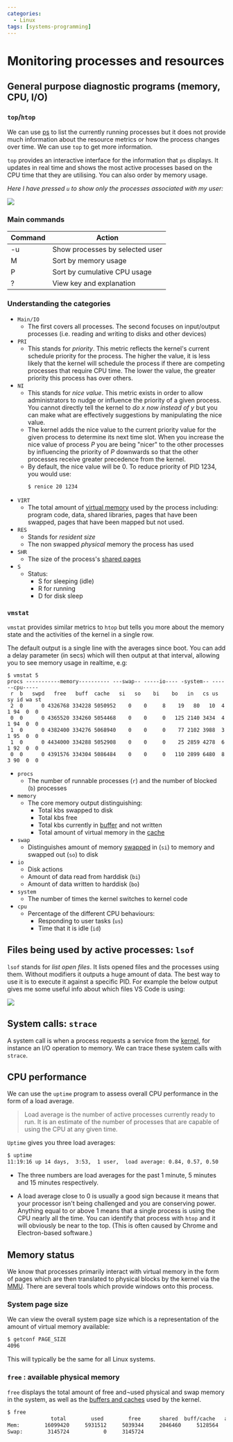 ```yaml
---
categories:
  - Linux
tags: [systems-programming]
---
```


# Monitoring processes and resources

## General purpose diagnostic programs (memory, CPU, I/O)

### `top`/`htop`

We can use [ps](Processes.md) to list the
currently running processes but it does not provide much information about the
resource metrics or how the process changes over time. We can use `top` to get
more information.

`top` provides an interactive interface for the information that `ps` displays.
It updates in real time and shows the most active processes based on the CPU
time that they are utilising. You can also order by memory usage.

_Here I have pressed `u` to show only the processes associated with my user:_

![](/img/htop.png)

### Main commands

| Command | Action                          |
| ------- | ------------------------------- |
| -u      | Show processes by selected user |
| M       | Sort by memory usage            |
| P       | Sort by cumulative CPU usage    |
| ?       | View key and explanation        |

### Understanding the categories

- `Main/IO`
  - The first covers all processes. The second focuses on input/output processes
    (i.e. reading and writing to disks and other devices)
- `PRI`
  - This stands for _priority_. This metric reflects the kernel's current
    schedule priority for the process. The higher the value, it is less likely
    that the kernel will schedule the process if there are competing processes
    that require CPU time. The lower the value, the greater priority this
    process has over others.
- `NI`
  - This stands for _nice value_. This metric exists in order to allow
    administrators to nudge or influence the priority of a given process. You
    cannot directly tell the kernel to _do x now instead of y_ but you can make
    what are effectively suggestions by manipulating the nice value.
  - The kernel adds the nice value to the current priority value for the given
    process to determine its next time slot. When you increase the nice value of
    process _P_ you are being "nicer" to the other processes by influencing the
    priority of _P_ downwards so that the other processes receive greater
    precedence from the kernel.
  - By default, the nice value will be 0. To reduce priority of PID 1234, you
    would use:
    ```bash
    $ renice 20 1234
    ```
- `VIRT`
  - The total amount of
    [virtual memory](Virtual_memory_and_the_MMU.md) used by
    the process including: program code, data, shared libraries, pages that have
    been swapped, pages that have been mapped but not used.
- `RES`
  - Stands for _resident size_
  - The non swapped _physical_ memory the process has used
- `SHR`
  - The size of the process's
    [shared pages](Virtual_memory_and_the_MMU.md#shared-pages)
- `S`
  - Status:
    - S for sleeping (idle)
    - R for running
    - D for disk sleep

### `vmstat`

`vmstat` provides similar metrics to `htop` but tells you more about the memory
state and the activities of the kernel in a single row.

The default output is a single line with the averages since boot. You can add a
delay parameter (in secs) which will then output at that interval, allowing you
to see memory usage in realtime, e.g:

```
$ vmstat 5
procs -----------memory---------- ---swap-- -----io---- -system-- ------cpu-----
 r  b   swpd   free   buff  cache   si   so    bi    bo   in   cs us sy id wa st
 2  0      0 4326768 334228 5050952    0    0     8    19   80   10  4  1 94  0  0
 0  0      0 4365520 334260 5054468    0    0     0   125 2140 3434  4  1 94  0  0
 1  0      0 4382400 334276 5068940    0    0     0    77 2102 3988  3  1 95  0  0
 1  0      0 4434000 334288 5052908    0    0     0    25 2859 4278  6  1 92  0  0
 0  0      0 4391576 334304 5086484    0    0     0   110 2899 6480  8  3 90  0  0

```

- `procs`
  - The number of runnable processes (`r`) and the number of blocked (`b`)
    processes
- `memory`
  - The core memory output distinguishing:
    - Total kbs swapped to disk
    - Total kbs free
    - Total kbs currently in
      [buffer](Role_of_memory_in_computation.md#relation-between-cache-and-buffers)
      and not written
    - Total amount of virtual memory in the
      [cache](Role_of_memory_in_computation.md#relation-between-cache-and-buffers)
- `swap`
  - Distinguishes amount of memory
    [swapped](Swap_space.md) in (`si`) to memory and
    swapped out (`so`) to disk
- `io`
  - Disk actions
  - Amount of data read from harddisk (`bi`)
  - Amount of data written to harddisk (`bo`)
- `system`
  - The number of times the kernel switches to kernel code
- `cpu`
  - Percentage of the different CPU behaviours:
    - Responding to user tasks (`us`)
    - Time that it is idle (`id`)

## Files being used by active processes: `lsof`

`lsof` stands for _list open files_. It lists opened files and the processes
using them. Without modifiers it outputs a huge amount of data. The best way to
use it is to execute it against a specific PID. For example the below output
gives me some useful info about which files VS Code is using:

![](/img/lsof.png)

## System calls: `strace`

A system call is when a process requests a service from the
[kernel](The_Kernel.md), for instance an I/O operation to
memory. We can trace these system calls with `strace`.

## CPU performance

We can use the `uptime` program to assess overall CPU performance in the form of
a load average.

> Load average is the number of active processes currently ready to run. It is
> an estimate of the number of processes that are capable of using the CPU at
> any given time.

`Uptime` gives you three load averages:

```bash
$ uptime
11:19:16 up 14 days,  3:53,  1 user,  load average: 0.84, 0.57, 0.50
```

- The three numbers are load averages for the past 1 minute, 5 minutes and 15
  minutes respectively.

- A load average close to 0 is usually a good sign because it means that your
  processor isn't being challenged and you are conserving power. Anything equal
  to or above 1 means that a single process is using the CPU nearly all the
  time. You can identify that process with `htop` and it will obviously be near
  to the top. (This is often caused by Chrome and Electron-based software.)

## Memory status

We know that processes primarily interact with virtual memory in the form of
pages which are then translated to physical blocks by the kernel via the
[MMU](Virtual_memory_and_the_MMU.md). There are several tools
which provide windows onto this process.

### System page size

We can view the overall system page size which is a representation of the amount
of virtual memory available:

```bash
$ getconf PAGE_SIZE
4096
```

This will typically be the same for all Linux systems.

### `free` : available physical memory

`free` displays the total amount of free and¬used physical and swap memory in
the system, as well as the
[buffers and caches](Role_of_memory_in_computation.md#relation-between-cache-and-buffers)
used by the kernel.

```bash
$ free
              total        used        free      shared  buff/cache   available
Mem:        16099420     5931512     5039344     2046460     5128564     7781904
Swap:        3145724           0     3145724
```
